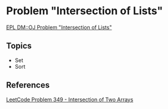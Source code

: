 # Problem "Intersection of Lists"
[EPL DM::OJ Problem "Intersection of Lists"](https://oj.epl.tw/problem/w05p002)

## Topics
- Set
- Sort

## References
[LeetCode Problem 349 - Intersection of Two Arrays](https://leetcode.com/problems/intersection-of-two-arrays)